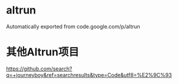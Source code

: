 # altrun
Automatically exported from code.google.com/p/altrun

# 其他Altrun项目 #
https://github.com/search?q=+journeyboy&ref=searchresults&type=Code&utf8=%E2%9C%93
